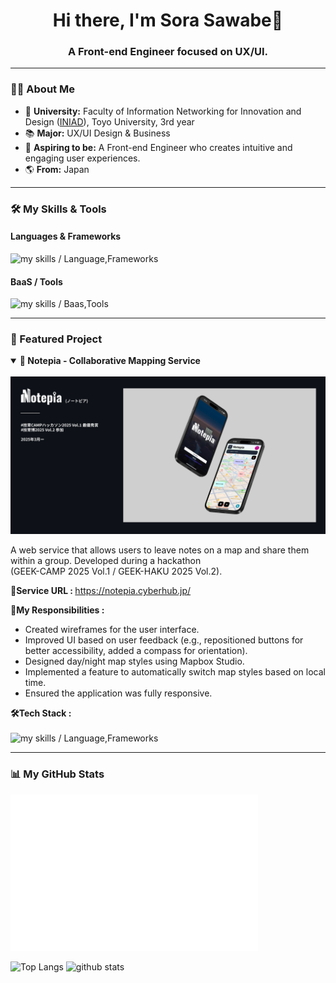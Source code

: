 <h1 align="center">
  Hi there, I'm Sora Sawabe🦄
</h1>
<h3 align="center">A Front-end Engineer focused on UX/UI.</h3>

---

### 👨‍💻 About Me

- 🏢 **University:** Faculty of Information Networking for Innovation and Design ([INIAD](https://www.iniad.org/)), Toyo University, 3rd year
- 📚 **Major:** UX/UI Design & Business
- 🎯 **Aspiring to be:** A Front-end Engineer who creates intuitive and engaging user experiences.
- 🌎 **From:** Japan

---

### 🛠️ My Skills & Tools

#### Languages & Frameworks
<img alt="my skills / Language,Frameworks" src="https://skillicons.dev/icons?theme=dark&perline=6&i=html,css,js,ts,py,django,nodejs,react,nextjs,remix,tailwind" />

#### BaaS / Tools
<img alt="my skills / Baas,Tools" src="https://skillicons.dev/icons?theme=dark&perline=6&i=supabase,cloudflare,vercel,docker,git,github,figma" />

---

### 🚀 Featured Project

<details open>
  <summary>
    <strong>📍 Notepia - Collaborative Mapping Service</strong>
  </summary>
  <br>
<img alt="Notepia_portfolio" src="images/Notepia_mockUp2.jpg" />
  <p>
    A web service that allows users to leave notes on a map and share them within a group. Developed during a hackathon
    <br>
    (GEEK-CAMP 2025 Vol.1 / GEEK-HAKU 2025 Vol.2).
  </p>
  
  <strong>🔗Service URL :  </strong>   <a href="https://notepia.cyberhub.jp/" target="_blank">https://notepia.cyberhub.jp/</a>
  <br>
 
  <strong>👤My Responsibilities :</strong>
  <ul>
    <li>Created wireframes for the user interface.</li>
    <li>Improved UI based on user feedback (e.g., repositioned buttons for better accessibility, added a compass for orientation).</li>
    <li>Designed day/night map styles using Mapbox Studio.</li>
    <li>Implemented a feature to automatically switch map styles based on local time.</li>
    <li>Ensured the application was fully responsive.</li>
  </ul>

  <strong>🛠️Tech Stack : </strong>
<br><br>
  <img alt="my skills / Language,Frameworks" src="https://skillicons.dev/icons?theme=dark&perline=6&i=ts,react,remix,tailwind,vite,prisma,postgres,docker,github,figma" />
</details>

---

### 📊 My GitHub Stats
<p align="left">
  <a href="https://github.com/lowlighter/metrics">
    <img height="250px" src="github-metrics.svg" alt="Isometric Commit Calendar">
  </a>
  <br>
  <p align="left"> 
  <img alt="Top Langs" height="180px" src="https://github-readme-stats.vercel.app/api/top-langs/?username=Sor03-JP&theme=github_dark" alt="Top Languages" />
  <img alt="github stats" height="180px" src="https://github-readme-stats.vercel.app/api?username=Sor03-JP&layout=compact&theme=github_dark" alt="Top Languages" />
  </p>
</p>
